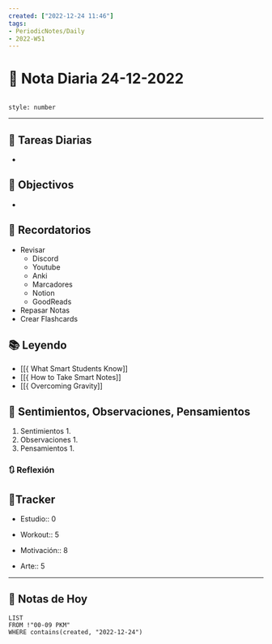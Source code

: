 ```yaml
---
created: ["2022-12-24 11:46"]
tags:
- PeriodicNotes/Daily
- 2022-W51
---
```


# 📅 Nota Diaria 24-12-2022
```toc

style: number

```

---
## 🔷 Tareas Diarias
- 

## 🎯 Objectivos
- 
## 📕 Recordatorios
- Revisar
	- Discord
	- Youtube
	- Anki
	- Marcadores
	- Notion
	- GoodReads
- Repasar Notas
- Crear Flashcards

## 📚 Leyendo
- [[{ What Smart Students Know]]
- [[{ How to Take Smart Notes]]
- [[{ Overcoming Gravity]]
## 💬 Sentimientos, Observaciones, Pensamientos 
1. Sentimientos
	1. 
2. Observaciones
	1. 
3. Pensamientos
	1. 
### 🔃 Reflexión

## 🔷Tracker

- Estudio:: 0

- Workout:: 5

- Motivación:: 8

- Arte:: 5
---

## 📅 Notas de Hoy
```dataview
LIST 
FROM !"00-09 PKM" 
WHERE contains(created, "2022-12-24")
```